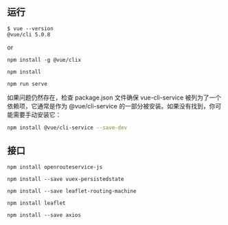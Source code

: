 ## 运行

```shell
$ vue --version
@vue/cli 5.0.8
```

or 
```shell
npm install -g @vue/clix
```

```shell
npm install
```

```shell
npm run serve
```

如果问题仍然存在，检查 package.json 文件确保 vue-cli-service 被列为了一个依赖项，它通常是作为 @vue/cli-service 的一部分被安装。如果没有找到，你可能需要手动安装它：

```bash
npm install @vue/cli-service --save-dev
```


## 接口


```shell
npm install openrouteservice-js
```

```shell
npm install --save vuex-persistedstate
```

```shell
npm install --save leaflet-routing-machine      
```

```shell
npm install leaflet
```

```shell
npm install --save axios
```